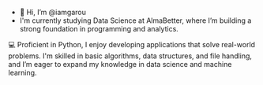 - 👋 Hi, I’m @iamgarou
- I'm currently studying Data Science at AlmaBetter, where I’m building a strong foundation in programming and analytics.

💻 Proficient in Python, I enjoy developing applications that solve real-world problems. I'm skilled in basic algorithms, data structures, and file handling, and I’m eager to expand my knowledge in data science and machine learning.



<!---
iamgarou/iamgarou is a ✨ special ✨ repository because its `README.md` (this file) appears on your GitHub profile.
You can click the Preview link to take a look at your changes.
--->
